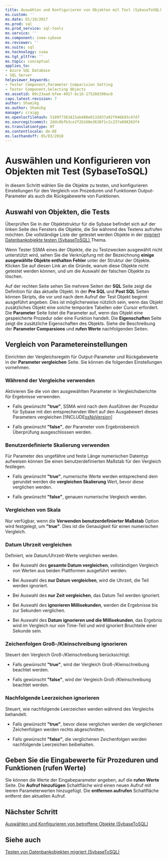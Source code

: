 ```yaml
---
title: Auswählen und Konfigurieren von Objekten mit Test (SybaseToSQL) | Microsoft Docs
ms.custom: ''
ms.date: 01/19/2017
ms.prod: sql
ms.prod_service: sql-tools
ms.service: ''
ms.component: ssma-sybase
ms.reviewer: ''
ms.suite: sql
ms.technology: ssma
ms.tgt_pltfrm: ''
ms.topic: conceptual
applies_to:
- Azure SQL Database
- SQL Server
helpviewer_keywords:
- Tester Component,Parameter Comparision Setting
- Tester Component,Selecting Objects
ms.assetid: 89c23aad-bfee-4917-bc16-175288390ac0
caps.latest.revision: 7
author: Shamikg
ms.author: Shamikg
manager: craigg
ms.openlocfilehash: 5189f7363415ab488e0132037a92f946b93c47d7
ms.sourcegitcommit: 2ddc0bfb3ce2f2b160e3638f1c2c237a898263f4
ms.translationtype: HT
ms.contentlocale: de-DE
ms.lasthandoff: 05/03/2018
---
```

# <a name="selecting-and-configuring-objects-to-test-sybasetosql"></a>Auswählen und Konfigurieren von Objekten mit Test (SybaseToSQL)
In diesem Schritt wählen Sie die Objekte zu testen, und konfigurieren Einstellungen für den Vergleich von Prozeduren und Funktionen Output-Parameter als auch die Rückgabewerte von Funktionen.  
  
## <a name="selection-of-objects-to-test"></a>Auswahl von Objekten, die Tests  
Überprüfen Sie in der Objektstruktur für die Sybase befindet sich auf der linken Seite des Fensters die Objekte, die Sie während des Testens aufrufen möchten. Die vollständige Liste der getestet werden Objekte in der [migriert Datenbankobjekte testen &#40;SybaseToSQL&#41; ](../../ssma/sybase/testing-migrated-database-objects-sybasetosql.md) Thema.  
  
Wenn Tester SSMA eines der Objekte, die zu Testzwecken ausgewählt nicht unterstützt wird, sehen Sie die Verknüpfung mit der Bezeichnung **einige ausgewählte Objekte enthalten Fehler** unter der Struktur der Objekte. Klicken Sie auf diesen Link an die Gründe, warum diese Objekte nicht getestet werden können, und um die Auswahl der falschen Objekte zu löschen.  
  
Auf der rechten Seite sehen Sie mehrere Seiten der **SQL** Seite zeigt die Definition für das aktuelle Objekt. In der **Pre SQL** und **Post SQL** Seiten können Skripts, die vor und nach dem Aufruf der Test Objekt beginnt ausgeführt angeben. Dies ist möglicherweise nützlich sein, wenn das Objekt zusätzliches Objekt eine solche temporäre Tabellen oder Cursor erfordert. Die **Parameter** Seite listet die Parameter auf, wenn das Objekt eine gespeicherte Prozedur oder eine Funktion handelt. Die **Eigenschaften** Seite zeigt die zusätzliche Eigenschaften des Objekts. Siehe die Beschreibung der **Parameter Comparsions** und **rufen Werte** nachfolgenden Seiten.  
  
## <a name="parameter-comparison-settings"></a>Vergleich von Parametereinstellungen  
Einrichten der Vergleichsregeln für Output-Parameter und Rückgabewerte in der **Parameter vergleichen** Seite. Sie können die folgenden Einstellungen vornehmen.  
  
### <a name="use-during-comparisons"></a>Während der Vergleiche verwenden  
Aktivieren Sie die von den ausgewählten Parameter in Vergleichsberichte für Ergebnisse verwenden.  
  
-   Falls gewünscht **"true"**, SSMA wird nach dem Ausführen der Prozedur für Sybase mit den entsprechenden Wert auf den Ausgabewert dieses Parameters vergleichen [!INCLUDE[ssNoVersion](../../includes/ssnoversion_md.md)]  
  
-   Falls gewünscht **"false"**, der Parameter vom Ergebnisbereich Überprüfung ausgeschlossen werden.  
  
### <a name="use-custom-scale"></a>Benutzerdefinierte Skalierung verwenden  
Für Parameter des ungefähre und feste Länge numerischen Datentyp aufweisen können Sie einen benutzerdefinierten Maßstab für den Vergleich festlegen.  
  
-   Falls gewünscht **"true"**, numerische Werte werden entsprechend dem gerundet werden die **vergleichen Skalierung** Wert, bevor diese verglichen werden.  
  
-   Falls gewünscht **"false"**, genauen numerische Vergleich werden.  
  
### <a name="comparing-scale"></a>Vergleichen von Skala  
Nur verfügbar, wenn die **Verwenden benutzerdefinierter Maßstab** Option wird festgelegt, um **"true"**. Dies ist die Genauigkeit für einen numerischen Vergleich.  
  
### <a name="date-time-comparing"></a>Datum Uhrzeit vergleichen  
Definiert, wie Datum/Uhrzeit-Werte verglichen werden.  
  
-   Bei Auswahl des **gesamte Datum vergleichen**, vollständigen Vergleich von Werten aus beiden Plattformen ausgeführt werden.  
  
-   Bei Auswahl des **nur Datum vergleichen**, wird die Uhrzeit, die Teil werden ignoriert.  
  
-   Bei Auswahl des **nur Zeit vergleichen**, das Datum Teil werden ignoriert.  
  
-   Bei Auswahl des **ignorieren Millisekunden**, werden die Ergebnisse bis zur Sekunden verglichen.  
  
-   Bei Auswahl des **Datum ignorieren und die Millisekunden**, das Ergebnis wird im Vergleich nur von Time-Teil und wird ignoriert Bruchteile einer Sekunde sein.  
  
### <a name="ignore-strings-case"></a>Zeichenfolgen Groß-/Kleinschreibung ignorieren  
Steuert den Vergleich Groß-/Kleinschreibung berücksichtigt.  
  
-   Falls gewünscht **"true"**, wird der Vergleich Groß-/Kleinschreibung beachtet werden.  
  
-   Falls gewünscht **"false"**, wird der Vergleich Groß-/Kleinschreibung beachtet werden.  
  
### <a name="ignore-trailing-spaces"></a>Nachfolgende Leerzeichen ignorieren  
Steuert, wie nachfolgende Leerzeichen werden während des Vergleichs behandelt.  
  
-   Falls gewünscht **"true"**, bevor diese verglichen werden die verglichenen Zeichenfolgen werden rechts abgeschnitten.  
  
-   Falls gewünscht **"false"**, die verglichenen Zeichenfolgen werden nachfolgende Leerzeichen beibehalten.  
  
## <a name="specify-input-values-for-procedures-and-functions-call-values"></a>Geben Sie die Eingabewerte für Prozeduren und Funktionen (rufen Werte)  
Sie können die Werte der Eingabeparameter angeben, auf die **rufen Werte** Seite. Die **Aufruf hinzufügen** Schaltfläche wird einen neuen Aufruf mit leeren Parameterwerten hinzugefügt. Die **entfernen aufrufen** Schaltfläche entfernt den aktuellen Aufruf.  
  
## <a name="next-step"></a>Nächster Schritt  
[Auswählen und Konfigurieren von betroffene Objekte &#40;SybaseToSQL&#41;](../../ssma/sybase/selecting-and-configuring-affected-objects-sybasetosql.md)  
  
## <a name="see-also"></a>Siehe auch  
[Testen von Datenbankobjekten migriert &#40;SybaseToSQL&#41;](../../ssma/sybase/testing-migrated-database-objects-sybasetosql.md)  
  
